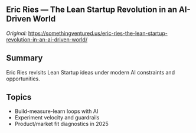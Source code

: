 <!-- Source: https://somethingventured.us/eric-ries-the-lean-startup-revolution-in-an-ai-driven-world/ -->
<!-- Cached on: October 7, 2025 -->

## Eric Ries — The Lean Startup Revolution in an AI-Driven World

*Original:* https://somethingventured.us/eric-ries-the-lean-startup-revolution-in-an-ai-driven-world/

## Summary
Eric Ries revisits Lean Startup ideas under modern AI constraints and opportunities.

## Topics
- Build-measure-learn loops with AI
- Experiment velocity and guardrails
- Product/market fit diagnostics in 2025
